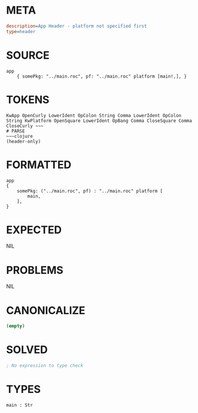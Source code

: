 # META
~~~ini
description=App Header - platform not specified first
type=header
~~~
# SOURCE
~~~roc
app
	{ somePkg: "../main.roc", pf: "../main.roc" platform [main!,], }
~~~
# TOKENS
~~~text
KwApp OpenCurly LowerIdent OpColon String Comma LowerIdent OpColon String KwPlatform OpenSquare LowerIdent OpBang Comma CloseSquare Comma CloseCurly ~~~
# PARSE
~~~clojure
(header-only)
~~~
# FORMATTED
~~~roc
app
{
	somePkg: ("../main.roc", pf) : "../main.roc" platform [
		main,
	],
}

~~~
# EXPECTED
NIL
# PROBLEMS
NIL
# CANONICALIZE
~~~clojure
(empty)
~~~
# SOLVED
~~~clojure
; No expression to type check
~~~
# TYPES
~~~roc
main : Str
~~~
